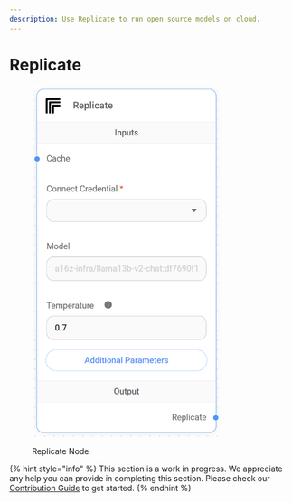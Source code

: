 ```yaml
---
description: Use Replicate to run open source models on cloud.
---
```


# Replicate

<figure><img src="../../../.gitbook/assets/image (8).png" alt="" width="335"><figcaption><p>Replicate Node</p></figcaption></figure>

{% hint style="info" %}
This section is a work in progress. We appreciate any help you can provide in completing this section. Please check our [Contribution Guide](../../../CONTRIBUTING.md) to get started.
{% endhint %}
